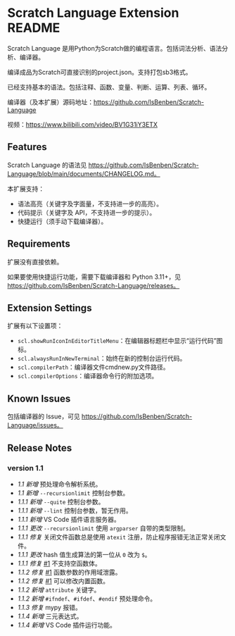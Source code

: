 # Scratch Language Extension README

Scratch Language 是用Python为Scratch做的编程语言。包括词法分析、语法分析、编译器。

编译成品为Scratch可直接识别的project.json。支持打包sb3格式。

已经支持基本的语法。包括注释、函数、变量、判断、运算、列表、循环。

编译器（及本扩展）源码地址：https://github.com/IsBenben/Scratch-Language

视频：https://www.bilibili.com/video/BV1G31iY3ETX

## Features

Scratch Language 的语法见 https://github.com/IsBenben/Scratch-Language/blob/main/documents/CHANGELOG.md。

本扩展支持：
- 语法高亮（关键字及字面量，不支持进一步的高亮）。
- 代码提示（关键字及 API，不支持进一步的提示）。
- 快捷运行（须手动下载编译器）。

## Requirements

扩展没有直接依赖。

如果要使用快捷运行功能，需要下载编译器和 Python 3.11+，见 https://github.com/IsBenben/Scratch-Language/releases。

## Extension Settings

扩展有以下设置项：

* `scl.showRunIconInEditorTitleMenu`：在编辑器标题栏中显示“运行代码”图标。
* `scl.alwaysRunInNewTerminal`：始终在新的控制台运行代码。
* `scl.compilerPath`：编译器文件cmdnew.py文件路径。
* `scl.compilerOptions`：编译器命令行的附加选项。

## Known Issues

包括编译器的 Issue，可见 https://github.com/IsBenben/Scratch-Language/issues。

## Release Notes

### version 1.1

- *1.1 新增* 预处理命令解析系统。
- *1.1 新增* `--recursionlimit` 控制台参数。
- *1.1.1 新增* `--quite` 控制台参数。
- *1.1.1 新增* `--lint` 控制台参数，暂无作用。
- *1.1.1 新增* VS Code 插件语言服务器。
- *1.1.1 更改* `--recursionlimit` 使用 `argparser` 自带的类型限制。
- *1.1.1 修复* 关闭文件函数总是使用 `atexit` 注册，防止程序报错无法正常关闭文件。
- *1.1.1 更改* hash 值生成算法的第一位从 `0` 改为 `$`。
- *1.1.1 修复* [#1](https://github.com/IsBenben/Scratch-Language/issues/1) 不支持空函数体。
- *1.1.2 修复* [#1](https://github.com/IsBenben/Scratch-Language/issues/1) 函数参数的作用域泄露。
- *1.1.2 修复* [#1](https://github.com/IsBenben/Scratch-Language/issues/1) 可以修改内置函数。
- *1.1.2 新增* `attribute` 关键字。
- *1.1.2 新增* `#ifndef`、`#ifdef`、`#endif` 预处理命令。
- *1.1.3 修复* mypy 报错。
- *1.1.4 新增* 三元表达式。
- *1.1.4 新增* VS Code 插件运行功能。

